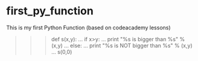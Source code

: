 first_py_function
=================

This is my first Python Function (based on codeacademy lessons)

>>> def s(x,y):
...     if x>y:
...             print "%s is bigger than %s" % (x,y)
...     else:
...             print "%s is NOT bigger than %s" % (x,y)
... 
>>> s(0,0)
